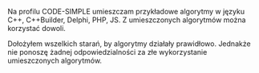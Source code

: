Na profilu CODE-SIMPLE umieszczam przykładowe algorytmy w języku C++, C++Builder, Delphi, PHP, JS. 
Z umieszczonych algorytmów można korzystać dowoli. 

Dołożyłem wszelkich starań, by algorytmy działały prawidłowo. 
Jednakże nie ponoszę żadnej odpowiedzialności za złe wykorzystanie umieszczonych algorytmów.  
